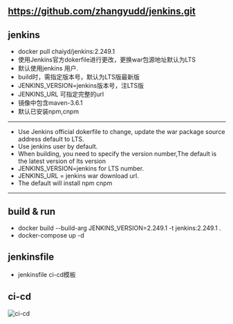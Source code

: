 ## https://github.com/zhangyudd/jenkins.git

## jenkins
* docker pull chaiyd/jenkins:2.249.1
* 使用Jenkins官方dokerfile进行更改，更换war包源地址默认为LTS
* 默认使用jenkins 用户.
* build时，需指定版本号，默认为LTS版最新版
* JENKINS_VERSION=jenkins版本号，注LTS版
* JENKINS_URL 可指定完整的url
* 镜像中包含maven-3.6.1
* 默认已安装npm,cnpm

---
* Use Jenkins official dokerfile to change, update the war package source address default to LTS. 
* Use jenkins user by default.
* When building, you need to specify the version number,The default is the latest version of lts version
* JENKINS_VERSION=jenkins for LTS number.
* JENKINS_URL = jenkins war download url.
* The default will install npm cnpm
---

## build & run
* docker build --build-arg JENKINS_VERSION=2.249.1 -t jenkins:2.249.1 .
* docker-compose up -d

## jenkinsfile
* jenkinsfile ci-cd模板


## ci-cd
![ci-cd](image/jenkins_ci-cd.png)
